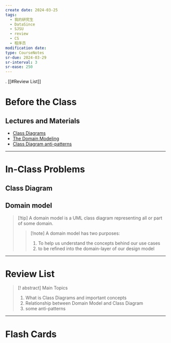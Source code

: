 ```yaml
---
create date: 2024-03-25
tags:
  - 我的研究生
  - DataSince
  - SJSU
  - review
  - CS
  - 程序员
modification date: 
type: CourseNotes
sr-due: 2024-03-29
sr-interval: 3
sr-ease: 250
---
```

.
[[#Review List]]
# Before the Class
## Lectures and Materials
- [Class Diagrams](https://www.cs.sjsu.edu/faculty/pearce/modules/lectures/uml2/class/index.htm)
- [The Domain Modeling](https://www.cs.sjsu.edu/faculty/pearce/modules/lectures/uml2/class/index.htm)
- [Class Diagram anti-patterns](https://www.cs.sjsu.edu/faculty/pearce/modules/lectures/uml/class/antipatterns/index.htm)

---
# In-Class Problems
## Class Diagram
## Domain model
>[!tip] A domain model is a UML class diagram representing all or part of some domain.
>>[!note] A domain model has two purposes:
>>1. To help us understand the concepts behind our use cases
>>2. to be refined into the domain-layer of our design model


---
# Review List
>[! abstract] Main Topics
>1. What is Class Diagrams and important concepts
>2. Relationship between Domain Model and Class Diagram
>3. some anti-patterns

---
# Flash Cards
